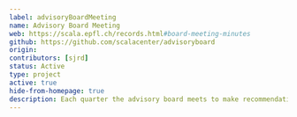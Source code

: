 ```yaml
---
label: advisoryBoardMeeting
name: Advisory Board Meeting
web: https://scala.epfl.ch/records.html#board-meeting-minutes
github: https://github.com/scalacenter/advisoryboard
origin:
contributors: [sjrd]
status: Active
type: project
active: true
hide-from-homepage: true
description: Each quarter the advisory board meets to make recommendations on the activities of the Scala Center.
---
```

